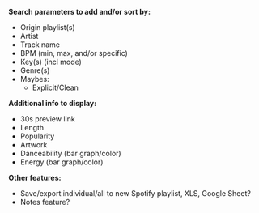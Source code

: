 **Search parameters to add and/or sort by:**
  * Origin playlist(s)
  * Artist
  * Track name
  * BPM (min, max, and/or specific)
  * Key(s) (incl mode)
  * Genre(s)
  * Maybes:
    * Explicit/Clean
    
    
**Additional info to display:**
  * 30s preview link
  * Length
  * Popularity
  * Artwork
  * Danceability (bar graph/color)
  * Energy (bar graph/color)


**Other features:**
  * Save/export individual/all to new Spotify playlist, XLS, Google Sheet? 
  * Notes feature?
